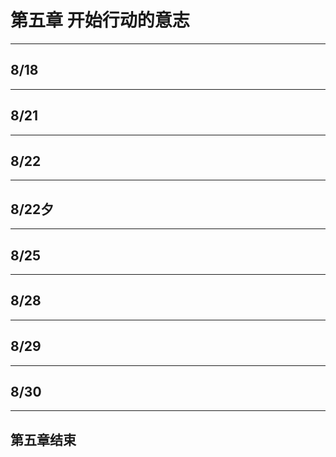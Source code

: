 # 第五章 开始行动的意志

---

## 8/18

---

## 8/21

---

## 8/22

---

## 8/22夕

---

## 8/25

---

## 8/28

---

## 8/29

---

## 8/30

---

## 第五章结束

